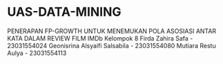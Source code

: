 # UAS-DATA-MINING
PENERAPAN FP-GROWTH UNTUK MENEMUKAN POLA ASOSIASI ANTAR KATA DALAM REVIEW FILM IMDb
Kelompok 8
Firda Zahira Safa - 23031554024
Geonisrina Alsyaifi Salsabila - 23031554080
Mutiara Restu Aulya - 23031554113
